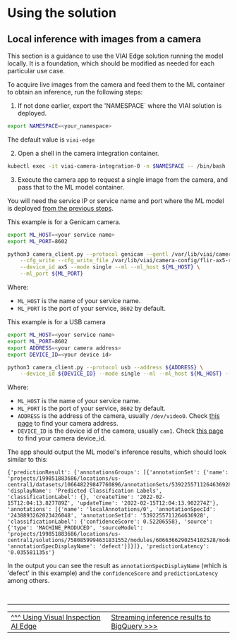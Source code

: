 # Using the solution

## Local inference with images from a camera

This section is a guidance to use the VIAI Edge solution running the model locally. It is a foundation, which should be modified as needed for each particular use case.

To acquire live images from the camera and feed them to the ML container to obtain an inference, run the following steps:

1. If not done earlier, export the 'NAMESPACE` where the VIAI solution is deployed.

```bash
export NAMESPACE=<your_namespace>
```

The default value is `viai-edge`

2. Open a shell in the camera integration container.

```bash
kubectl exec -it viai-camera-integration-0 -n $NAMESPACE -- /bin/bash
```

3. Execute the camera app to request a single image from the camera, and pass that to the ML model container.

You will need the service IP or service name and port where the ML model is deployed [from the previous steps](./modeltoedge.md).

This example is for a Genicam camera.

```bash
export ML_HOST=<your service name>
export ML_PORT=8602

python3 camera_client.py --protocol genicam --gentl /var/lib/viai/camera-config/FLIR_GenTL_Ubuntu_20_04_x86_64.cti \
    --cfg_write --cfg_write_file /var/lib/viai/camera-config/flir-ax5-recommended.cfg \
    --device_id ax5 --mode single --ml --ml_host ${ML_HOST} \
    --ml_port ${ML_PORT}
```

Where:
* `ML_HOST` is the name of your service name.
* `ML_PORT` is the port of your service, `8602` by default.

This example is for a USB camera

```bash
export ML_HOST=<your service name>
export ML_PORT=8602
export ADDRESS=<your camera address>
export DEVICE_ID=<your device id>

python3 camera_client.py --protocol usb --address ${ADDRESS} \
    --device_id ${DEVICE_ID} --mode single --ml --ml_host ${ML_HOST} --ml_port ${ML_PORT}

```

Where:
* `ML_HOST` is the name of your service name.
* `ML_PORT` is the port of your service, `8602` by default.
* `ADDRESS` is the address of the camera, usually `/dev/video0`. Check [this page](./connectingusb.md) to find your camera address.
* `DEVICE_ID` is the device id of the camera, usually `cam1`. Check [this page](./connectingusb.md) to find your camera device_id.

The app should output the ML model's inference results, which should look similar to this:

```text
{'predictionResult': {'annotationsGroups': [{'annotationSet': {'name': 'projects/199851883686/locations/us-central1/datasets/106648229847760896/annotationSets/5392255711264636928', 'displayName': 'Predicted Classification Labels', 'classificationLabel': {}, 'createTime': '2022-02-15T12:04:13.827789Z', 'updateTime': '2022-02-15T12:04:13.902274Z'},
'annotations': [{'name': 'localAnnotations/0', 'annotationSpecId': '2438893262023426048', 'annotationSetId': '5392255711264636928', 'classificationLabel': {'confidenceScore': 0.52206558}, 'source':
{'type': 'MACHINE_PRODUCED', 'sourceModel': 'projects/199851883686/locations/us-central1/solutions/7580859994631831552/modules/6066366290254102528/models/4464967186816958464'}, 'annotationSpecDisplayName': 'defect'}]}]}, 'predictionLatency': '0.035581135s'}
```

In the output you can see the result as `annotationSpecDisplayName` (which is 'defect' in this example) and the `confidenceScore` and `predictionLatency` among others.


</br>

___

<table width="100%">
<tr><td><a href="./useviai.md">^^^ Using Visual Inspection AI Edge</td><td><a href="./usingbigquery.md">Streaming inference results to BigQuery >>></td></tr>
</table>

